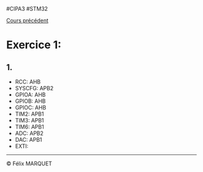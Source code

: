 #CIPA3 #STM32

[Cours précédent](STM32%20Cours%203.md)

# Exercice 1:
## 1.
- RCC: AHB
- SYSCFG: APB2
- GPIOA: AHB
- GPIOB: AHB
- GPIOC: AHB
- TIM2: APB1
- TIM3: APB1
- TIM6: APB1
- ADC: APB2
- DAC: APB1
- EXTI: 

---
&copy; Félix MARQUET